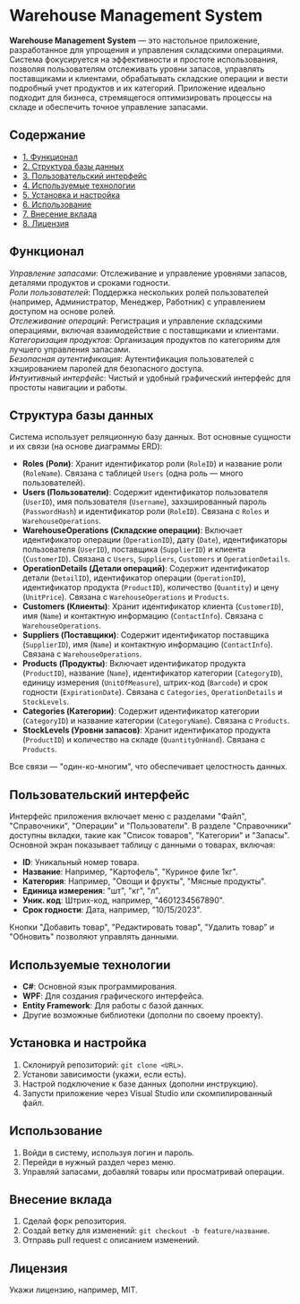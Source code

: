 # Warehouse Management System

**Warehouse Management System** — это настольное приложение, разработанное для упрощения и управления складскими операциями. Система фокусируется на эффективности и простоте использования, позволяя пользователям отслеживать уровни запасов, управлять поставщиками и клиентами, обрабатывать складские операции и вести подробный учет продуктов и их категорий. Приложение идеально подходит для бизнеса, стремящегося оптимизировать процессы на складе и обеспечить точное управление запасами.

## Содержание

- [1. Функционал](#функционал)
- [2. Структура базы данных](#структура-базы-данных)
- [3. Пользовательский интерфейс](#пользовательский-интерфейс)
- [4. Используемые технологии](#используемые-технологии)
- [5. Установка и настройка](#установка-и-настройка)
- [6. Использование](#использование)
- [7. Внесение вклада](#внесение-вклада)
- [8. Лицензия](#лицензия)

## Функционал

_Управление запасами_: Отслеживание и управление уровнями запасов, деталями продуктов и сроками годности.  
_Роли пользователей_: Поддержка нескольких ролей пользователей (например, Администратор, Менеджер, Работник) с управлением доступом на основе ролей.  
_Отслеживание операций_: Регистрация и управление складскими операциями, включая взаимодействие с поставщиками и клиентами.  
_Категоризация продуктов_: Организация продуктов по категориям для лучшего управления запасами.  
_Безопасная аутентификация_: Аутентификация пользователей с хэшированием паролей для безопасного доступа.  
_Интуитивный интерфейс_: Чистый и удобный графический интерфейс для простоты навигации и работы.

## Структура базы данных

Система использует реляционную базу данных. Вот основные сущности и их связи (на основе диаграммы ERD):

- **Roles (Роли)**: Хранит идентификатор роли (`RoleID`) и название роли (`RoleName`). Связана с таблицей `Users` (одна роль — много пользователей).  
- **Users (Пользователи)**: Содержит идентификатор пользователя (`UserID`), имя пользователя (`Username`), захэшированный пароль (`PasswordHash`) и идентификатор роли (`RoleID`). Связана с `Roles` и `WarehouseOperations`.  
- **WarehouseOperations (Складские операции)**: Включает идентификатор операции (`OperationID`), дату (`Date`), идентификаторы пользователя (`UserID`), поставщика (`SupplierID`) и клиента (`CustomerID`). Связана с `Users`, `Suppliers`, `Customers` и `OperationDetails`.  
- **OperationDetails (Детали операций)**: Содержит идентификатор детали (`DetailID`), идентификатор операции (`OperationID`), идентификатор продукта (`ProductID`), количество (`Quantity`) и цену (`UnitPrice`). Связана с `WarehouseOperations` и `Products`.  
- **Customers (Клиенты)**: Хранит идентификатор клиента (`CustomerID`), имя (`Name`) и контактную информацию (`ContactInfo`). Связана с `WarehouseOperations`.  
- **Suppliers (Поставщики)**: Содержит идентификатор поставщика (`SupplierID`), имя (`Name`) и контактную информацию (`ContactInfo`). Связана с `WarehouseOperations`.  
- **Products (Продукты)**: Включает идентификатор продукта (`ProductID`), название (`Name`), идентификатор категории (`CategoryID`), единицу измерения (`UnitOfMeasure`), штрих-код (`Barcode`) и срок годности (`ExpirationDate`). Связана с `Categories`, `OperationDetails` и `StockLevels`.  
- **Categories (Категории)**: Содержит идентификатор категории (`CategoryID`) и название категории (`CategoryName`). Связана с `Products`.  
- **StockLevels (Уровни запасов)**: Хранит идентификатор продукта (`ProductID`) и количество на складе (`QuantityOnHand`). Связана с `Products`.

Все связи — "один-ко-многим", что обеспечивает целостность данных.

## Пользовательский интерфейс

Интерфейс приложения включает меню с разделами "Файл", "Справочники", "Операции" и "Пользователи". В разделе "Справочники" доступны вкладки, такие как "Список товаров", "Категории" и "Запасы". Основной экран показывает таблицу с данными о товарах, включая:  
- **ID**: Уникальный номер товара.  
- **Название**: Например, "Картофель", "Куриное филе 1кг".  
- **Категория**: Например, "Овощи и фрукты", "Мясные продукты".  
- **Единица измерения**: "шт", "кг", "л".  
- **Уник. код**: Штрих-код, например, "4601234567890".  
- **Срок годности**: Дата, например, "10/15/2023".  

Кнопки "Добавить товар", "Редактировать товар", "Удалить товар" и "Обновить" позволяют управлять данными.

## Используемые технологии

- **C#**: Основной язык программирования.  
- **WPF**: Для создания графического интерфейса.  
- **Entity Framework**: Для работы с базой данных.  
- Другие возможные библиотеки (дополни по своему проекту).

## Установка и настройка

1. Склонируй репозиторий: `git clone <URL>`.  
2. Установи зависимости (укажи, если есть).  
3. Настрой подключение к базе данных (дополни инструкцию).  
4. Запусти приложение через Visual Studio или скомпилированный файл.

## Использование

1. Войди в систему, используя логин и пароль.  
2. Перейди в нужный раздел через меню.  
3. Управляй запасами, добавляй товары или просматривай операции.

## Внесение вклада

1. Сделай форк репозитория.  
2. Создай ветку для изменений: `git checkout -b feature/название`.  
3. Отправь pull request с описанием изменений.

## Лицензия

Укажи лицензию, например, MIT.
